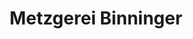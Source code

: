 ---
title: "Metzgerei Binninger"
url: /eggenstein-leopoldshafen/metzgerei-binninger/
shop: Metzgerei
---